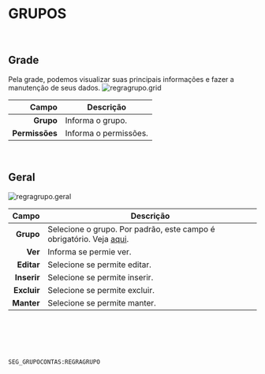 # GRUPOS
<br>

## Grade
Pela grade, podemos visualizar suas principais informações e fazer a manutenção de seus dados.
![regragrupo.grid](https://raw.githubusercontent.com/netforcews/docs-siscom/master/geral/imagens/regragrupo.grid.png)

Campo | Descrição
--:|---
**Grupo** | Informa o grupo.
**Permissões** | Informa o permissões.
<br>

## Geral
![regragrupo.geral](https://raw.githubusercontent.com/netforcews/docs-siscom/master/geral/imagens/regragrupo.geral.png)

Campo | Descrição
--:|---
**Grupo** | Selecione o grupo. Por padrão, este campo é obrigatório. Veja [aqui](/desenvolvimento/segurancagrupo.md).
**Ver** | Informa se permie ver.
**Editar** | Selecione se permite editar.
**Inserir** | Selecione se permite inserir.
**Excluir** | Selecione se permite  excluir.
**Manter** | Selecione se permite  manter.
<br>
<br>
<br>
<br>

```SEG_GRUPOCONTAS:REGRAGRUPO```
